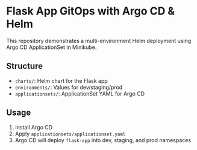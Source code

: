 # Flask App GitOps with Argo CD & Helm

This repository demonstrates a multi-environment Helm deployment using Argo CD ApplicationSet in Minikube.

## Structure

- `charts/`: Helm chart for the Flask app
- `environments/`: Values for dev/staging/prod
- `applicationsets/`: ApplicationSet YAML for Argo CD

## Usage

1. Install Argo CD
2. Apply `applicationsets/applicationset.yaml`
3. Argo CD will deploy `flask-app` into dev, staging, and prod namespaces

